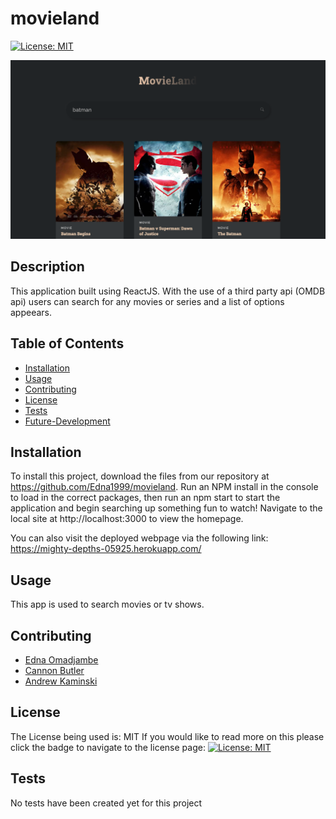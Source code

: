 # movieland

  [![License: MIT](https://img.shields.io/badge/License-MIT-yellow.svg)](https://opensource.org/licenses/MIT)

![screenshot of movieland app](./src/image/Screenshot%202023-01-28%20at%2011.27.21%20PM%201.png)

## Description

  This application built using ReactJS. With the use of a third party api (OMDB api) users can search for any movies or series and a list of options appeears.

  ## Table of Contents

  - [Installation](#installation)
  - [Usage](#usage)
  - [Contributing](#contributing)
  - [License](#license)
  - [Tests](#tests)
  - [Future-Development](#future-development)

  ## Installation

  To install this project, download the files from our repository at https://github.com/Edna1999/movieland. Run an NPM install in the console to load in the correct packages, then run an npm start to start the application and begin searching up something fun to watch!  Navigate to the local site at http://localhost:3000 to view the homepage.

  You can also visit the deployed webpage via the following link: https://mighty-depths-05925.herokuapp.com/
  

  ## Usage
  This app is used to search movies or tv shows.


  ## Contributing

  - [Edna Omadjambe](https://github.com/Edna1999)
  - [Cannon Butler](https://github.com/clbutl)
  - [Andrew Kaminski](https://github.com/AndrewKamSki)

  ## License
  The License being used is: MIT
  If you would like to read more on this please click the badge to navigate to the license page: 
  [![License: MIT](https://img.shields.io/badge/License-MIT-yellow.svg)](https://opensource.org/licenses/MIT)

  ## Tests

  No tests have been created yet for this project
  

